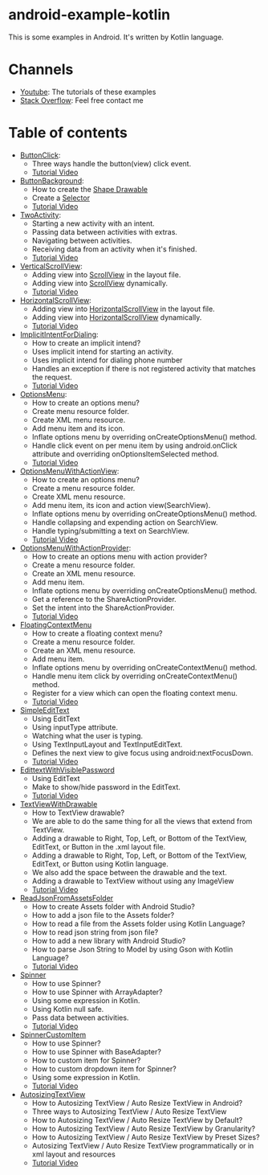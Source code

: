 # android-example-kotlin
This is some examples in Android. It's written by Kotlin language.

# Channels
- [Youtube](https://www.youtube.com/channel/UCXAZFMMGi5_C6lbW2qDsnZw): The tutorials of these examples
- [Stack Overflow](https://stackoverflow.com/users/2031246/john-le): Feel free contact me

# Table of contents
- [ButtonClick](https://github.com/john-lq/android-example-kotlin/tree/master/ButtonClick):
  - Three ways handle the button(view) click event.
  - [Tutorial Video](https://youtu.be/EZB7FTKbMlE)
- [ButtonBackground](https://github.com/john-lq/android-example-kotlin/tree/master/ButtonBackground):
  - How to create the [Shape Drawable](https://developer.android.com/guide/topics/resources/drawable-resource#Shape)
  - Create a [Selector](https://developer.android.com/guide/topics/resources/drawable-resource#selector-element)
  - [Tutorial Video](https://youtu.be/2T1u5fs-Umw)
- [TwoActivity](https://github.com/john-lq/android-example-kotlin/tree/master/TwoActivity):
  - Starting a new activity with an intent.
  - Passing data between activities with extras.
  - Navigating between activities.
  - Receiving data from an activity when it's finished.
  - [Tutorial Video](https://youtu.be/z8rd62Rv3r0)
- [VerticalScrollView](https://github.com/john-lq/android-example-kotlin/tree/master/VerticalScrollView):
  - Adding view into [ScrollView](https://developer.android.com/reference/android/widget/ScrollView) in the layout file.
  - Adding view into [ScrollView](https://developer.android.com/reference/android/widget/ScrollView) dynamically.
  - [Tutorial Video](https://youtu.be/Qr5I0uMy3G8)
- [HorizontalScrollView](https://github.com/john-lq/android-example-kotlin/tree/master/HorizontalScrollView):
  - Adding view into [HorizontalScrollView](https://developer.android.com/reference/android/widget/HorizontalScrollView) in the layout file.
  - Adding view into [HorizontalScrollView](https://developer.android.com/reference/android/widget/HorizontalScrollView) dynamically.
  - [Tutorial Video](https://youtu.be/ZyJmu_9DMsQ)
- [ImplicitIntentForDialing](https://github.com/john-lq/android-example-kotlin/tree/master/ImplicitIntentForDialing):
  - How to create an implicit intend?
  - Uses implicit intend for starting an activity.
  - Uses implicit intend for dialing phone number
  - Handles an exception if there is not registered activity that matches the request.
  - [Tutorial Video](https://youtu.be/6jBrcviclLE)
- [OptionsMenu](https://github.com/john-lq/android-example-kotlin/tree/master/OptionsMenu):
  - How to create an options menu?
  - Create menu resource folder.
  - Create XML menu resource.
  - Add menu item and its icon.
  - Inflate options menu by overriding onCreateOptionsMenu() method.
  - Handle click event on per menu item by using android.onClick attribute and overriding onOptionsItemSelected method.
  - [Tutorial Video](https://youtu.be/0N2ou3h0OYA)
- [OptionsMenuWithActionView](https://github.com/john-lq/android-example-kotlin/tree/master/OptionsMenuWithActionView):
  - How to create an options menu?
  - Create a menu resource folder.
  - Create XML menu resource.
  - Add menu item, its icon and action view(SearchView).
  - Inflate options menu by overriding onCreateOptionsMenu() method.
  - Handle collapsing and expending action on SearchView.
  - Handle typing/submitting a text on SearchView.
  - [Tutorial Video](https://youtu.be/4M0mHsbCmJM)
- [OptionsMenuWithActionProvider](https://github.com/john-lq/android-example-kotlin/tree/master/OptionsMenuWithActionProvider):
  - How to create an options menu with action provider?
  - Create a menu resource folder.
  - Create an XML menu resource.
  - Add menu item.
  - Inflate options menu by overriding onCreateOptionsMenu() method.
  - Get a reference to the ShareActionProvider.
  - Set the intent into the ShareActionProvider.
  - [Tutorial Video](https://youtu.be/O9wK1LbK3UM)
- [FloatingContextMenu](https://github.com/john-lq/android-example-kotlin/tree/master/FloatContextMenu)
  - How to create a floating context menu?
  - Create a menu resource folder.
  - Create an XML menu resource.
  - Add menu item.
  - Inflate options menu by overriding onCreateContextMenu() method.
  - Handle menu item click by overriding onCreateContextMenu() method.
  - Register for a view which can open the floating context menu.
  - [Tutorial Video](https://youtu.be/rESfnpU6qWk)
- [SimpleEditText](https://github.com/john-lq/android-example-kotlin/tree/master/SimpleEditText)
  - Using EditText
  - Using inputType attribute.
  - Watching what the user is typing.
  - Using TextInputLayout and TextInputEditText.
  - Defines the next view to give focus using android:nextFocusDown.
  - [Tutorial Video](https://youtu.be/w5dFSDd8gmQ)
- [EdittextWithVisiblePassword](https://github.com/john-lq/android-example-kotlin/tree/master/edittextwithvisiblepassword)
  - Using EditText
  - Make to show/hide password in the EditText.
  - [Tutorial Video](https://youtu.be/MCA6kK5QL4U)
- [TextViewWithDrawable](https://github.com/john-lq/android-example-kotlin/tree/master/TextViewWithDrawable)
  - How to TextView drawable?
  - We are able to do the same thing for all the views that extend from TextView.
  - Adding a drawable to Right, Top, Left, or Bottom of the TextView, EditText, or Button in the .xml layout file.
  - Adding a drawable to Right, Top, Left, or Bottom of the TextView, EditText, or Button using Kotlin language.
  - We also add the space between the drawable and the text.
  - Adding a drawable to TextView without using any ImageView
  - [Tutorial Video](https://youtu.be/bQu64DmaNn8)
- [ReadJsonFromAssetsFolder](https://github.com/john-lq/android-example-kotlin/tree/master/ReadJsonFromAssetsFolder)  
  - How to create Assets folder with Android Studio?
  - How to add a json file to the Assets folder?
  - How to read a file from the Assets folder using Kotlin Language?
  - How to read json string from json file?
  - How to add a new library with Android Studio?
  - How to parse Json String to Model by using Gson with Kotlin Language?
  - [Tutorial Video](https://youtu.be/dxIDAJ_qkwg)
- [Spinner](https://github.com/john-lq/android-example-kotlin/tree/master/Spinner)
  - How to use Spinner?
  - How to use Spinner with ArrayAdapter?
  - Using some expression in Kotlin.
  - Using Kotlin null safe.
  - Pass data between activities.  
  - [Tutorial Video](https://youtu.be/2S2ZyqLVn10)
- [SpinnerCustomItem](https://github.com/john-lq/android-example-kotlin/tree/master/SpinnerCustomItem)
  - How to use Spinner?
  - How to use Spinner with BaseAdapter?
  - How to custom item for Spinner?
  - How to custom dropdown item for Spinner?
  - Using some expression in Kotlin.
  - [Tutorial Video](https://youtu.be/TmA1t941rNE)
- [AutosizingTextView](https://github.com/john-lq/android-example-kotlin/tree/master/AutosizingTextView)
  - How to Autosizing TextView / Auto Resize TextView in Android?
  - Three ways to Autosizing TextView / Auto Resize TextView
  - How to Autosizing TextView / Auto Resize TextView by Default?
  - How to Autosizing TextView / Auto Resize TextView by Granularity?
  - How to Autosizing TextView / Auto Resize TextView by Preset Sizes?
  - Autosizing TextView / Auto Resize TextView programmatically or in xml layout and resources
  - [Tutorial Video](https://youtu.be/5WUJbAgLj4Y)
